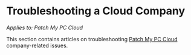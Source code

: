# Troubleshooting a Cloud Company

_Applies to: Patch My PC Cloud_

This section contains articles on troubleshooting [Patch My PC Cloud](https://www.youtube.com/watch?v=L2ryZ4z9QN4) company-related issues.
